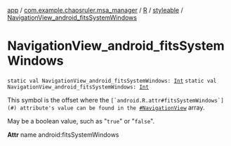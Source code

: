 [app](../../../index.md) / [com.example.chaosruler.msa_manager](../../index.md) / [R](../index.md) / [styleable](index.md) / [NavigationView_android_fitsSystemWindows](.)

# NavigationView_android_fitsSystemWindows

`static val NavigationView_android_fitsSystemWindows: `[`Int`](https://kotlinlang.org/api/latest/jvm/stdlib/kotlin/-int/index.html)
`static val NavigationView_android_fitsSystemWindows: `[`Int`](https://kotlinlang.org/api/latest/jvm/stdlib/kotlin/-int/index.html)

This symbol is the offset where the ``[`android.R.attr#fitsSystemWindows`](#) attribute's value can be found in the ``[`#NavigationView`](-navigation-view.md) array.

May be a boolean value, such as "`true`" or "`false`".

**Attr**
name android:fitsSystemWindows

